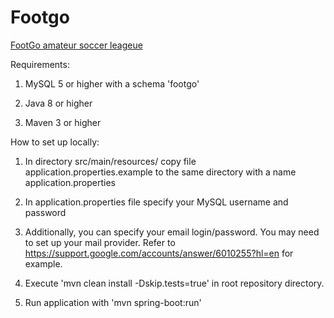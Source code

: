 # Footgo
[FootGo amateur soccer leageue](https://footgo-league.com/)

Requirements: 

1. MySQL 5 or higher with a schema 'footgo'

2. Java 8 or higher

3. Maven 3 or higher

How to set up locally:

 1. In directory src/main/resources/ copy file application.properties.example to the same directory with a name application.properties
 
 2. In application.properties file specify your MySQL username and password
 
 3. Additionally, you can specify your email login/password. You may need to set up your mail provider. Refer to https://support.google.com/accounts/answer/6010255?hl=en for example. 
 
 4. Execute 'mvn clean install -Dskip.tests=true' in root repository directory.
 
 5. Run application with 'mvn spring-boot:run'
 